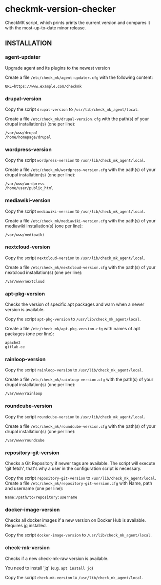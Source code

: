 # checkmk-version-checker
CheckMK script, which prints prints the current version and compares it with the most-up-to-date minor release.

## INSTALLATION
### agent-updater
Upgrade agent and its plugins to the newest version

Create a file `/etc/check_mk/agent-updater.cfg` with the following content:

```
URL=https://www.example.com/checkmk
```

### drupal-version
Copy the script `drupal-version` to `/usr/lib/check_mk_agent/local`.

Create a file `/etc/check_mk/drupal-version.cfg` with the path(s) of your drupal installation(s) (one per line):

```
/var/www/drupal
/home/homepage/drupal
```

### wordpress-version
Copy the script `wordpress-version` to `/usr/lib/check_mk_agent/local`.

Create a file `/etc/check_mk/wordpress-version.cfg` with the path(s) of your drupal installation(s) (one per line):

```
/var/www/wordpress
/home/user/public_html
```

### mediawiki-version
Copy the script `mediawiki-version` to `/usr/lib/check_mk_agent/local`.

Create a file `/etc/check_mk/mediawiki-version.cfg` with the path(s) of your mediawiki installation(s) (one per line):

```
/var/www/mediawiki
```

### nextcloud-version
Copy the script `nextcloud-version` to `/usr/lib/check_mk_agent/local`.

Create a file `/etc/check_mk/nextcloud-version.cfg` with the path(s) of your nextcloud installation(s) (one per line):

```
/var/www/nextcloud
```

### apt-pkg-version
Checks the version of specific apt packages and warn when a newer version is available.

Copy the script `apt-pkg-version` to `/usr/lib/check_mk_agent/local`.

Create a file `/etc/check_mk/apt-pkg-version.cfg` with names of apt packages (one per line):
```
apache2
gitlab-ce
```

### rainloop-version
Copy the script `rainloop-version` to `/usr/lib/check_mk_agent/local`.

Create a file `/etc/check_mk/rainloop-version.cfg` with the path(s) of your drupal installation(s) (one per line):

```
/var/www/rainloop
```

### roundcube-version
Copy the script `roundcube-version` to `/usr/lib/check_mk_agent/local`.

Create a file `/etc/check_mk/roundcube-version.cfg` with the path(s) of your drupal installation(s) (one per line):

```
/var/www/roundcube
```

### repository-git-version
Checks a Git Repository if newer tags are available. The script will execute 'git fetch', that's why a user in the configuration script is necessary.

Copy the script `repository-git-version` to `/usr/lib/check_mk_agent/local`.
Create a file `/etc/check_mk/repository-git-version.cfg` with Name, path and username (one per line):
```
Name:/path/to/repository:username
```

### docker-image-version
Checks all docker images if a new version on Docker Hub is available. Requires [jq](https://jqlang.github.io/jq/) installed.

Copy the script `docker-image-version` to `/usr/lib/check_mk_agent/local`.

### check-mk-version
Checks if a new check-mk-raw version is available.

You need to install 'jq' (e.g. `apt install jq`)

Copy the script `check-mk-version` to `/usr/lib/check_mk_agent/local`.
